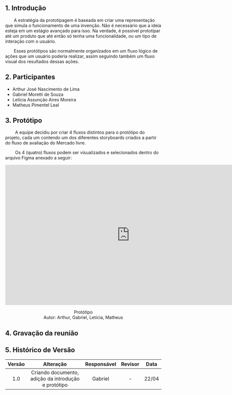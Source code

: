 ## 1. Introdução
&emsp;&emsp;A estratégia da prototipagem é baseada em criar uma representação que simula o funcionamento de uma invenção. Não é necessário que a ideia esteja em um estágio avançado para isso. Na verdade, é possível prototipar até um produto que até então só tenha uma funcionalidade, ou um tipo de interação com o usuário.

&emsp;&emsp;Esses protótipos são normalmente organizados em um fluxo lógico de ações que um usuário poderia realizar, assim seguindo também um fluxo visual dos resultados dessas ações.

## 2. Participantes
- Arthur José Nascimento de Lima
- Gabriel Moretti de Souza
- Letícia Assunção Aires Moreira
- Matheus Pimentel Leal

## 3. Protótipo
&emsp;&emsp; A equipe decidiu por criar 4 fluxos distintos para o protótipo do projeto, cada um contendo um dos diferentes storyboards criados a partir do fluxo de avaliação do Mercado livre.

&emsp;&emsp; Os 4 (quatro) fluxos podem ser visualizados e selecionados dentro do arquivo Figma anexado a seguir:

<iframe style="border: 1px solid rgba(0, 0, 0, 0.1);" width="800" height="450" src="https://www.figma.com/embed?embed_host=share&url=https%3A%2F%2Fwww.figma.com%2Fproto%2Fpyl9BG19wD2p6jvHVMCncH%2FARQDSW_Prototipo%3Fnode-id%3D1-4%26scaling%3Dcontain%26page-id%3D0%253A1%26starting-point-node-id%3D1%253A10%26show-proto-sidebar%3D1" allowfullscreen></iframe>

<p align='center'>
Protótipo <br> Autor: Arthur, Gabriel, Letícia, Matheus
</p>

## 4. Gravação da reunião

<!-- - [Parte 1](https://youtu.be/nMajRN9lSE4) -->

## 5. Histórico de Versão

| Versão |       Alteração        |  Responsável  |    Revisor    | Data  |
| :----: | :--------------------: | :-----------: | :-----------: | :---: |
|  1.0   |   Criando documento, adição da introdução e protótipo  | Gabriel  | - | 22/04 |